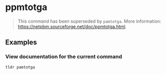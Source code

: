 # ppmtotga

> This command has been superseded by `pamtotga`. More information: <https://netpbm.sourceforge.net/doc/ppmtotga.html>.

## Examples

### View documentation for the current command

```bash
tldr pamtotga
```
